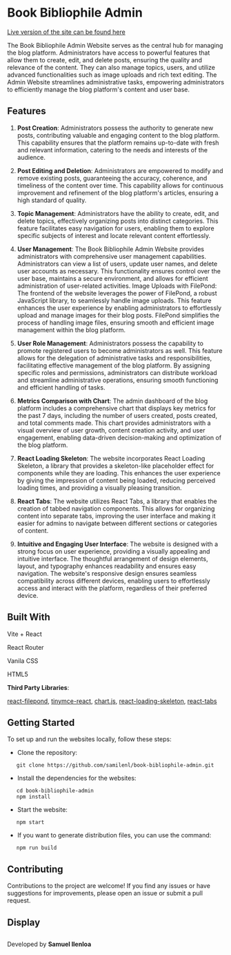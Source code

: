 # Book Bibliophile Admin


[Live version of the site can be found here](https://book-bibliophile-admin.netlify.app/)


The Book Bibliophile Admin Website serves as the central hub for managing the blog platform. Administrators have access to powerful features that allow them to create, edit, and delete posts, ensuring the quality and relevance of the content. They can also manage topics, users, and utilize advanced functionalities such as image uploads and rich text editing. The Admin Website streamlines administrative tasks, empowering administrators to efficiently manage the blog platform's content and user base.

## Features

1. __Post Creation__: Administrators possess the authority to generate new posts, contributing valuable and engaging content to the blog platform. This capability ensures that the platform remains up-to-date with fresh and relevant information, catering to the needs and interests of the audience.
  
2. __Post Editing and Deletion__: Administrators are empowered to modify and remove existing posts, guaranteeing the accuracy, coherence, and timeliness of the content over time. This capability allows for continuous improvement and refinement of the blog platform's articles, ensuring a high standard of quality.
  
3. __Topic Management__: Administrators have the ability to create, edit, and delete topics, effectively organizing posts into distinct categories. This feature facilitates easy navigation for users, enabling them to explore specific subjects of interest and locate relevant content effortlessly.
  
4. __User Management__: The Book Bibliophile Admin Website provides administrators with comprehensive user management capabilities. Administrators can view a list of users, update user names, and delete user accounts as necessary. This functionality ensures control over the user base, maintains a secure environment, and allows for efficient administration of user-related activities.
Image Uploads with FilePond: The frontend of the website leverages the power of FilePond, a robust JavaScript library, to seamlessly handle image uploads. This feature enhances the user experience by enabling administrators to effortlessly upload and manage images for their blog posts. FilePond simplifies the process of handling image files, ensuring smooth and efficient image management within the blog platform.

5. __User Role Management__: Administrators possess the capability to promote registered users to become administrators as well. This feature allows for the delegation of administrative tasks and responsibilities, facilitating effective management of the blog platform. By assigning specific roles and permissions, administrators can distribute workload and streamline administrative operations, ensuring smooth functioning and efficient handling of tasks.

6. __Metrics Comparison with Chart__: The admin dashboard of the blog platform includes a comprehensive chart that displays key metrics for the past 7 days, including the number of users created, posts created, and total comments made. This chart provides administrators with a visual overview of user growth, content creation activity, and user engagement, enabling data-driven decision-making and optimization of the blog platform.
   
7. __React Loading Skeleton__: The website incorporates React Loading Skeleton, a library that provides a skeleton-like placeholder effect for components while they are loading. This enhances the user experience by giving the impression of content being loaded, reducing perceived loading times, and providing a visually pleasing transition.

8. __React Tabs__: The website utilizes React Tabs, a library that enables the creation of tabbed navigation components. This allows for organizing content into separate tabs, improving the user interface and making it easier for admins to navigate between different sections or categories of content.

9. __Intuitive and Engaging User Interface__: The website is designed with a strong focus on user experience, providing a visually appealing and intuitive interface. The thoughtful arrangement of design elements, layout, and typography enhances readability and ensures easy navigation. The website's responsive design ensures seamless compatibility across different devices, enabling users to effortlessly access and interact with the platform, regardless of their preferred device.



## Built With

Vite + React

React Router

Vanila CSS

HTML5

__Third Party Libraries__: 

[react-filepond](https://github.com/pqina/react-filepond), [tinymce-react](https://github.com/tinymce/tinymce-react), [chart.js](https://github.com/chartjs/Chart.js),
[react-loading-skeleton](https://github.com/dvtng/react-loading-skeleton), [react-tabs](https://github.com/reactjs/react-tabs)

## Getting Started
To set up and run the websites locally, follow these steps:


- Clone the repository:
```
   git clone https://github.com/samilenl/book-bibliophile-admin.git
```

- Install the dependencies for the websites:
```
   cd book-bibliophile-admin
   npm install
```

- Start the website:
```
   npm start
```

- If you want to generate distribution files, you can use the command:
```
   npm run build
```

   
## Contributing

Contributions to the project are welcome! If you find any issues or have suggestions for improvements, please open an issue or submit a pull request.

## Display







##




Developed by __Samuel Ilenloa__
